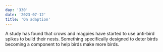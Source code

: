 ```yaml
---
day: '330'
date: '2023-07-12'
title: 'On adaption'
---
```


A study has found that crows and magpies have started to use anti-bird spikes to build their nests. Something specifically designed to deter birds becoming a component to help birds make more birds.
